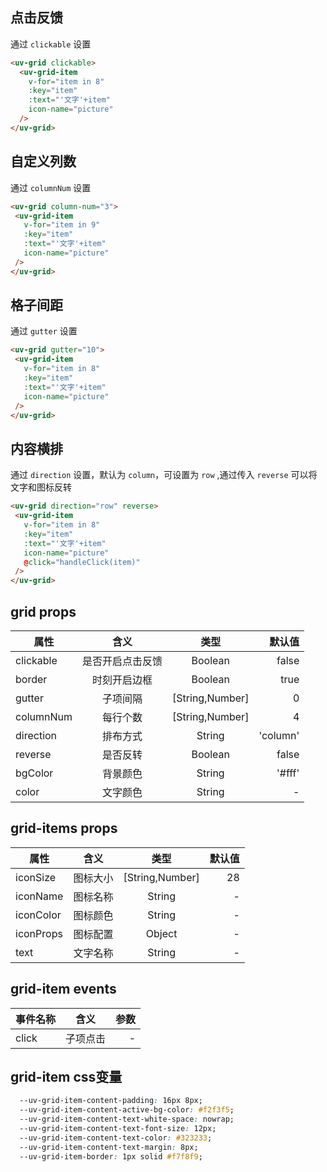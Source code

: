 <script setup>
import useCompStore from '../store/copname.js'
import { onMounted } from 'vue'
const compStore =useCompStore()

onMounted(()=>{
  compStore.updateName('grid')
})

</script>

## 点击反馈

通过 `clickable` 设置

```html
<uv-grid clickable>
  <uv-grid-item
    v-for="item in 8"
    :key="item"
    :text="'文字'+item"
    icon-name="picture"
  />
</uv-grid>
```

##  自定义列数

通过 `columnNum` 设置

 ```html
<uv-grid column-num="3">
  <uv-grid-item
    v-for="item in 9"
    :key="item"
    :text="'文字'+item"
    icon-name="picture"
  />
</uv-grid>
 ```

## 格子间距

通过 `gutter` 设置

 ```html
<uv-grid gutter="10">
  <uv-grid-item
    v-for="item in 8"
    :key="item"
    :text="'文字'+item"
    icon-name="picture"
  />
</uv-grid>
 ```

## 内容横排

通过 `direction` 设置，默认为 `column`，可设置为 `row` ,通过传入 `reverse` 可以将文字和图标反转

 ```html
<uv-grid direction="row" reverse>
  <uv-grid-item
    v-for="item in 8"
    :key="item"
    :text="'文字'+item"
    icon-name="picture"
    @click="handleClick(item)"
  />
</uv-grid>
 ```

## grid props

| 属性      |       含义       |      类型       |   默认值 |
| --------- | :--------------: | :-------------: | -------: |
| clickable | 是否开启点击反馈 |     Boolean     |    false |
| border    |   时刻开启边框   |     Boolean     |     true |
| gutter    |     子项间隔     | [String,Number] |        0 |
| columnNum |     每行个数     | [String,Number] |        4 |
| direction |     排布方式     |     String      | 'column' |
| reverse   |     是否反转     |     Boolean     |    false |
| bgColor   |     背景颜色     |     String      |   '#fff' |
| color     |     文字颜色     |     String      |        - |



## grid-items props

| 属性      |   含义   |      类型       | 默认值 |
| --------- | :------: | :-------------: | -----: |
| iconSize  | 图标大小 | [String,Number] |     28 |
| iconName  | 图标名称 |     String      |      - |
| iconColor | 图标颜色 |     String      |      - |
| iconProps | 图标配置 |     Object      |      - |
| text      | 文字名称 |     String      |      - |

## grid-item events

| 事件名称 |   含义   | 参数 |
| -------- | :------: | ---: |
| click    | 子项点击 |    - |

## grid-item css变量

```css
  --uv-grid-item-content-padding: 16px 8px;
  --uv-grid-item-content-active-bg-color: #f2f3f5;
  --uv-grid-item-content-text-white-space: nowrap;
  --uv-grid-item-content-text-font-size: 12px;
  --uv-grid-item-content-text-color: #323233;
  --uv-grid-item-content-text-margin: 8px;
  --uv-grid-item-border: 1px solid #f7f8f9;
```